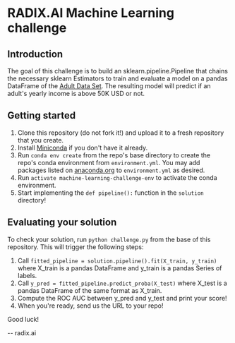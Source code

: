 # RADIX.AI Machine Learning challenge

## Introduction

The goal of this challenge is to build an sklearn.pipeline.Pipeline that chains the necessary sklearn Estimators to train and evaluate a model on a pandas DataFrame of the [Adult Data Set](http://mlr.cs.umass.edu/ml/datasets/Adult). The resulting model will predict if an adult's yearly income is above 50K USD or not.

## Getting started

1. Clone this repository (do not fork it!) and upload it to a fresh repository that you create.
2. Install [Miniconda](https://conda.io/miniconda.html) if you don't have it already.
3. Run `conda env create` from the repo's base directory to create the repo's conda environment from `environment.yml`. You may add packages listed on [anaconda.org](anaconda.org) to `environment.yml` as desired.
4. Run `activate machine-learning-challenge-env` to activate the conda environment.
5. Start implementing the `def pipeline():` function in the `solution` directory!

## Evaluating your solution

To check your solution, run `python challenge.py` from the base of this repository. This will trigger the following steps:

1. Call `fitted_pipeline = solution.pipeline().fit(X_train, y_train)` where X_train is a pandas DataFrame and y_train is a pandas Series of labels.
2. Call `y_pred = fitted_pipeline.predict_proba(X_test)` where X_test is a pandas DataFrame of the same format as X_train.
3. Compute the ROC AUC between y_pred and y_test and print your score!
4. When you're ready, send us the URL to your repo!

Good luck!

-- radix.ai
